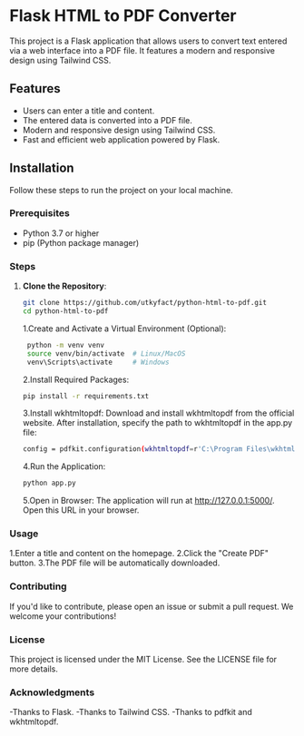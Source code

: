 # Flask HTML to PDF Converter

This project is a Flask application that allows users to convert text entered via a web interface into a PDF file. It features a modern and responsive design using Tailwind CSS.

## Features
- Users can enter a title and content.
- The entered data is converted into a PDF file.
- Modern and responsive design using Tailwind CSS.
- Fast and efficient web application powered by Flask.

## Installation
Follow these steps to run the project on your local machine.

### Prerequisites
- Python 3.7 or higher
- pip (Python package manager)

### Steps
1. **Clone the Repository**:
   ```bash
   git clone https://github.com/utkyfact/python-html-to-pdf.git
   cd python-html-to-pdf
   ````
   1.Create and Activate a Virtual Environment (Optional):
   ```bash
    python -m venv venv
    source venv/bin/activate  # Linux/MacOS
    venv\Scripts\activate     # Windows
   ````
   2.Install Required Packages:
   ```bash
   pip install -r requirements.txt
   ````
   3.Install wkhtmltopdf:
    Download and install wkhtmltopdf from the official website.
    After installation, specify the path to wkhtmltopdf in the app.py file:
   ```bash
   config = pdfkit.configuration(wkhtmltopdf=r'C:\Program Files\wkhtmltopdf\bin\wkhtmltopdf.exe')
   ````
   4.Run the Application:
   ```bash
   python app.py
   ````
   5.Open in Browser:
   The application will run at http://127.0.0.1:5000/. Open this URL in your browser.
   
### Usage
  1.Enter a title and content on the homepage.
  2.Click the "Create PDF" button.
  3.The PDF file will be automatically downloaded.

### Contributing
If you'd like to contribute, please open an issue or submit a pull request. We welcome your contributions!

### License
This project is licensed under the MIT License. See the LICENSE file for more details.

### Acknowledgments
-Thanks to Flask.
-Thanks to Tailwind CSS.
-Thanks to pdfkit and wkhtmltopdf.
